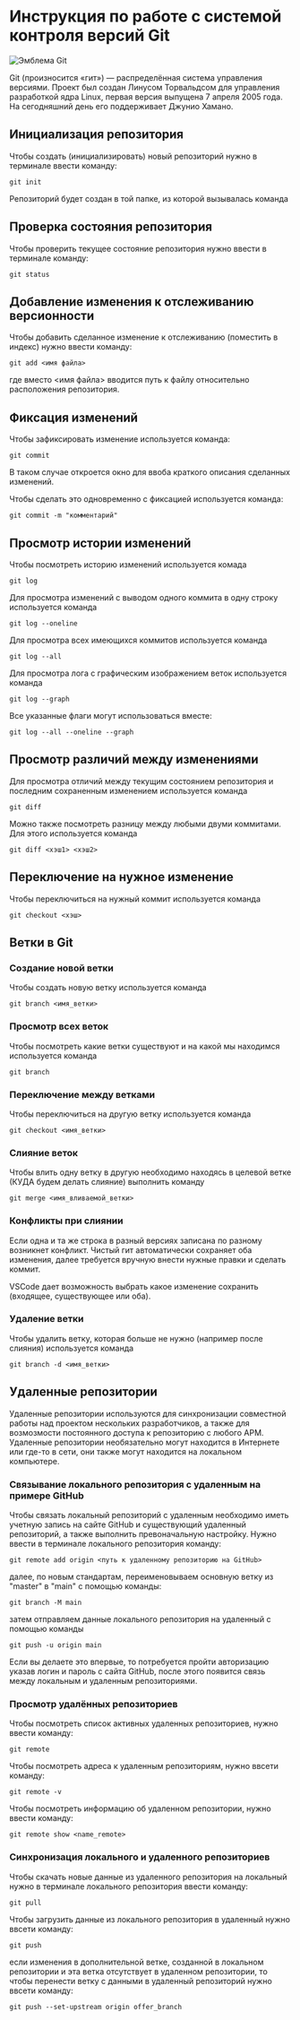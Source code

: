 # **Инструкция по работе с системой контроля версий Git**

![Эмблема Git](git.jpg)

Git (произносится «гит») — распределённая система управления версиями. Проект был создан Линусом Торвальдсом для управления разработкой ядра Linux, первая версия выпущена 7 апреля 2005 года. На сегодняшний день его поддерживает Джунио Хамано.

## Инициализация репозитория

Чтобы создать (инициализировать) новый репозиторий нужно в терминале ввести команду:

    git init

Репозиторий будет создан в той папке, из которой вызывалась команда

## Проверка состояния репозитория

Чтобы проверить текущее состояние репозитория нужно ввести в терминале команду:

    git status

## Добавление изменения к отслеживанию версионности

Чтобы добавить сделанное изменение к отслеживанию (поместить в индекс) нужно ввести команду:

    git add <имя файла>

где вместо <имя файла> вводится путь к файлу относительно расположения репозитория.

## Фиксация изменений

Чтобы зафиксировать изменение используется команда:

    git commit

В таком случае откроется окно для ввоба краткого описания сделанных изменений.

Чтобы сделать это одновременно с фиксацией используется команда:

    git commit -m "комментарий"

## Просмотр истории изменений

Чтобы посмотреть историю изменений используется комада

    git log

Для просмотра изменений с выводом одного коммита в одну строку используется команда

    git log --oneline

Для просмотра всех имеющихся коммитов используется команда

    git log --all

Для просмотра лога с графическим изображением веток используется команда

    git log --graph

Все указанные флаги могут использоваться вместе:

    git log --all --oneline --graph

## Просмотр различий между изменениями

Для просмотра отличий между текущим состоянием репозитория и последним сохраненным изменением используется команда

    git diff

Можно также посмотреть разницу между любыми двуми коммитами. Для этого используется команда

    git diff <хэш1> <хэш2>

## Переключение на нужное изменение

Чтобы переключиться на нужный коммит используется команда

    git checkout <хэш>

## Ветки в Git

### Создание новой ветки

Чтобы создать новую ветку используется команда

    git branch <имя_ветки>

### Просмотр всех веток

Чтобы посмотреть какие ветки существуют и на какой мы находимся используется команда

    git branch

### Переключение между ветками

Чтобы переключиться на другую ветку используется команда

    git checkout <имя_ветки>

### Слияние веток

Чтобы влить одну ветку в другую необходимо находясь в целевой ветке (КУДА будем делать слияние) выполнить команду

    git merge <имя_вливаемой_ветки>

### Конфликты при слиянии

Если одна и та же строка в разный версиях записана по разному возникнет конфликт.
Чистый гит автоматически сохраняет оба изменения, далее требуется вручную внести нужные правки и сделать коммит.

VSСode дает возможность выбрать какое изменение сохранить (входящее, существующее или оба).

### Удаление ветки

Чтобы удалить ветку, которая больше не нужно (например после слияния) используется команда

    git branch -d <имя_ветки>

## Удаленные репозитории

Удаленные репозитории используются для синхронизации совместной работы над проектом нескольких разработчиков, а также для возмозмости постоянного доступа к репозиторию с любого АРМ. Удаленные репозитории необязательно могут находится в Интернете или где-то в сети, они также могут находится на локальном компьютере.

### Связывание локального репозитория с удаленным на примере GitHub

Чтобы связать локальный репозиторий с удаленным необходимо иметь учетную запись на сайте GitHub и существующий удаленный репозиторий, а также выполнить превоначальную настройку. Нужно ввести в терминале локального репозитория команду:

	git remote add origin <путь к удаленному репозиторию на GitHub>
далее, по новым стандартам, переименовываем основную ветку из "master" в "main" с помощью команды:

	git branch -M main
затем отправляем данные локального репозитория на удаленный с помощью команды

	git push -u origin main
Если вы делаете это впервые, то потребуется пройти авторизацию указав логин и пароль с сайта GitHub, после этого появится связь между локальным и удаленным репозиториями.

### Просмотр удалённых репозиториев

Чтобы посмотреть список активных удаленных репозиториев, нужно ввести команду:

	git remote

Чтобы посмотреть адреса к удаленным репозиториям, нужно ввсети команду:

	git remote -v

Чтобы посмотреть информацию об удаленном репозитории, нужно ввести команду:

	git remote show <name_remote>

### Синхронизация локального и удаленного репозиториев

Чтобы скачать новые данные из удаленного репозитория на локальный нужно в терминале локального репозитория ввести команду:

    git pull
	

Чтобы загрузить данные из локального репозитория в удаленный нужно ввсети команду:

	git push
если изменения в дополнительной ветке, созданной в локальном репозитории и эта ветка отсутствует в удаленном репозитории, то чтобы перенести ветку с данными в удаленный репозиторий нужно ввсети команду:

	git push --set-upstream origin offer_branch

